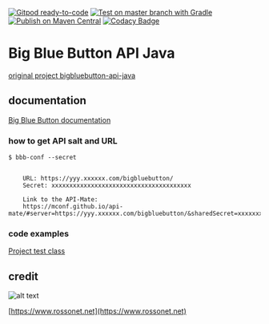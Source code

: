 [![Gitpod ready-to-code](https://img.shields.io/badge/Gitpod-ready--to--code-blue?logo=gitpod)](https://gitpod.io/#https://github.com/rossonet/bigbluebutton-api-java)
[![Test on master branch with Gradle](https://github.com/rossonet/bigbluebutton-api-java/actions/workflows/test-on-master-with-gradle.yml/badge.svg)](https://github.com/rossonet/bigbluebutton-api-java/actions/workflows/test-on-master-with-gradle.yml)
[![Publish on Maven Central](https://github.com/rossonet/bigbluebutton-api-java/actions/workflows/publish-on-maven.yml/badge.svg)](https://github.com/rossonet/bigbluebutton-api-java/actions/workflows/publish-on-maven.yml)
[![Codacy Badge](https://app.codacy.com/project/badge/Grade/cb8ed4b533ca464cb5ef6bf8caaf37e8)](https://www.codacy.com/gh/rossonet/bigbluebutton-api-java/dashboard?utm_source=github.com&amp;utm_medium=referral&amp;utm_content=rossonet/bigbluebutton-api-java&amp;utm_campaign=Badge_Grade)

# Big Blue Button API Java

[original project bigbluebutton-api-java](https://github.com/bigbluebutton/bigbluebutton-api-java)

## documentation

[Big Blue Button documentation](https://docs.bigbluebutton.org/dev/api.html)

### how to get API salt and URL

```
$ bbb-conf --secret


    URL: https://yyy.xxxxxx.com/bigbluebutton/
    Secret: xxxxxxxxxxxxxxxxxxxxxxxxxxxxxxxxxxxxxxx

    Link to the API-Mate:
    https://mconf.github.io/api-mate/#server=https://yyy.xxxxxx.com/bigbluebutton/&sharedSecret=xxxxxxxxxxxxxxxxxxxxxxxxxxxxxxxxxx
```

### code examples

[Project test class](https://github.com/rossonet/bigbluebutton-api-java/blob/master/src/test/java/net/rossonet/bbb/examples/BBBApiTests.java)

## credit

![alt text](https://app.rossonet.net/wp-content/uploads/2021/10/rossonet-logo_280_115.png "Rossonet")

[https://www.rossonet.net](https://www.rossonet.net)

